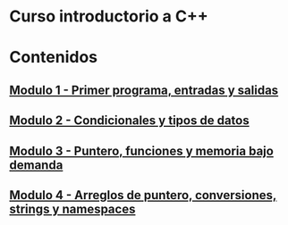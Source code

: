 # Curso introductorio a C++

# Contenidos

## [Modulo 1 - Primer programa, entradas y salidas](Modulo%201.md)
## [Modulo 2 - Condicionales y tipos de datos](Modulo%202.md)
## [Modulo 3 - Puntero, funciones y memoria bajo demanda](Modulo%203.md)
## [Modulo 4 - Arreglos de puntero, conversiones, strings y namespaces](Modulo%204.md)